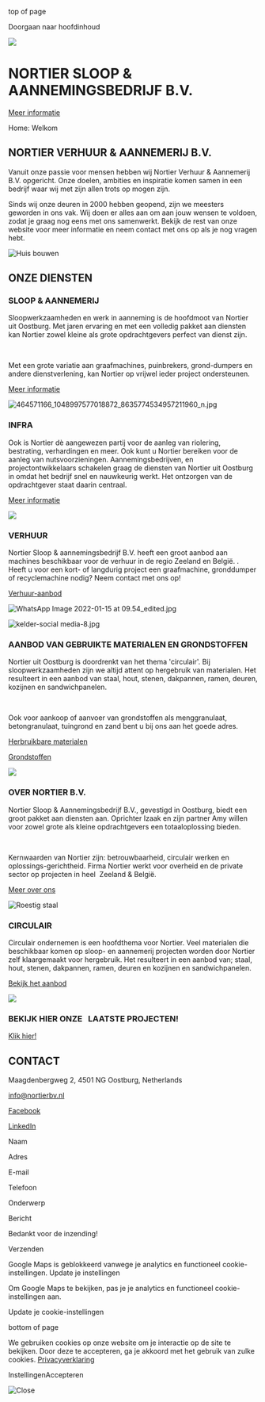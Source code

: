 top of page

Doorgaan naar hoofdinhoud

![](https://static.wixstatic.com/media/2b04e1_c4875736b4604816a4c299661f665811f000.jpg/v1/fill/w_1860,h_720,al_c,q_85,usm_0.33_1.00_0.00,enc_avif,quality_auto/2b04e1_c4875736b4604816a4c299661f665811f000.jpg)

# NORTIER SLOOP & AANNEMINGSBEDRIJF B.V.

[Meer informatie](https://www.nortierbv.nl/diensten)

Home: Welkom

## NORTIER VERHUUR & AANNEMERIJ B.V.

Vanuit onze passie voor mensen hebben wij Nortier Verhuur & Aannemerij B.V. opgericht. Onze doelen, ambities en inspiratie komen samen in een bedrijf waar wij met zijn allen trots op mogen zijn.

Sinds wij onze deuren in 2000 hebben geopend, zijn we meesters geworden in ons vak. Wij doen er alles aan om aan jouw wensen te voldoen, zodat je graag nog eens met ons samenwerkt. Bekijk de rest van onze website voor meer informatie en neem contact met ons op als je nog vragen hebt.

![Huis bouwen](https://static.wixstatic.com/media/11062b_f87a1c614ef64b428e55f2047f33627a~mv2.jpeg/v1/fill/w_870,h_720,fp_0.50_0.50,q_85,usm_0.66_1.00_0.01,enc_avif,quality_auto/11062b_f87a1c614ef64b428e55f2047f33627a~mv2.jpeg)

## ONZE DIENSTEN

### SLOOP & AANNEMERIJ

Sloopwerkzaamheden en werk in aanneming is de hoofdmoot van Nortier uit Oostburg. Met jaren ervaring en met een volledig pakket aan diensten kan Nortier zowel kleine als grote opdrachtgevers perfect van dienst zijn.

​

Met een grote variatie aan graafmachines, puinbrekers, grond-dumpers en andere dienstverlening, kan Nortier op vrijwel ieder project ondersteunen.

[Meer informatie](https://www.nortierbv.nl/sloopwerk)

![464571166_1048997577018872_8635774534957211960_n.jpg](https://static.wixstatic.com/media/fc5747_44175bc29167468faba0f0ee3d3ef79c~mv2.jpg/v1/fill/w_915,h_638,al_c,q_85,usm_0.66_1.00_0.01,enc_avif,quality_auto/fc5747_44175bc29167468faba0f0ee3d3ef79c~mv2.jpg)

### INFRA

Ook is Nortier dè aangewezen partij voor de aanleg van riolering, bestrating, verhardingen en meer. Ook kunt u Nortier bereiken voor de aanleg van nutsvoorzieningen. Aannemingsbedrijven, en projectontwikkelaars schakelen graag de diensten van Nortier uit Oostburg in omdat het bedrijf snel en nauwkeurig werkt. Het ontzorgen van de opdrachtgever staat daarin centraal.

[Meer informatie](https://www.nortierbv.nl/infra)

![](https://static.wixstatic.com/media/fc5747_ccf65fcacb6340e5a19b3973e732e056~mv2.jpg/v1/fill/w_444,h_698,al_c,q_80,usm_0.66_1.00_0.01,enc_avif,quality_auto/fc5747_ccf65fcacb6340e5a19b3973e732e056~mv2.jpg)

### VERHUUR

Nortier Sloop & aannemingsbedrijf B.V. heeft een groot aanbod aan machines beschikbaar voor de verhuur in de regio Zeeland en België. . Heeft u voor een kort- of langdurig project een graafmachine, gronddumper of recyclemachine nodig? Neem contact met ons op!

[Verhuur-aanbod](https://www.nortierbv.nl/machines)

![WhatsApp Image 2022-01-15 at 09.54_edited.jpg](https://static.wixstatic.com/media/2b04e1_bf49839397fa41bea0c82f910077fd0a~mv2.jpg/v1/fill/w_444,h_698,al_c,q_80,usm_0.66_1.00_0.01,enc_avif,quality_auto/2b04e1_bf49839397fa41bea0c82f910077fd0a~mv2.jpg)

![kelder-social media-8.jpg](https://static.wixstatic.com/media/2b04e1_87b8fa0cf1a840b6a97ffa3c9fdc6ff0~mv2.jpg/v1/fill/w_915,h_722,al_c,q_85,usm_0.66_1.00_0.01,enc_avif,quality_auto/2b04e1_87b8fa0cf1a840b6a97ffa3c9fdc6ff0~mv2.jpg)

### AANBOD VAN GEBRUIKTE MATERIALEN EN GRONDSTOFFEN

Nortier uit Oostburg is doordrenkt van het thema 'circulair'. Bij sloopwerkzaamheden zijn we altijd attent op hergebruik van materialen. Het resulteert in een aanbod van staal, hout, stenen, dakpannen, ramen, deuren, kozijnen en sandwichpanelen.

​

Ook voor aankoop of aanvoer van grondstoffen als menggranulaat, betongranulaat, tuingrond en zand bent u bij ons aan het goede adres.

[Herbruikbare materialen](https://www.nortierbv.nl/machines)

[Grondstoffen](https://www.nortierbv.nl/machines)

![](https://static.wixstatic.com/media/2b04e1_11bff53b901a4a8b8d283078508216b0f000.jpg/v1/fill/w_1280,h_396,al_c,q_85,usm_0.33_1.00_0.00,enc_avif,quality_auto/2b04e1_11bff53b901a4a8b8d283078508216b0f000.jpg)

### OVER NORTIER B.V.

Nortier Sloop & Aannemingsbedrijf B.V., gevestigd in Oostburg, biedt een groot pakket aan diensten aan. Oprichter Izaak en zijn partner Amy willen voor zowel grote als kleine opdrachtgevers een totaaloplossing bieden.

​

Kernwaarden van Nortier zijn: betrouwbaarheid, circulair werken en oplossings-gerichtheid. Firma Nortier werkt voor overheid en de private sector op projecten in heel  Zeeland & België.

[Meer over ons](https://www.nortierbv.nl/over-ons)

![Roestig staal](https://static.wixstatic.com/media/11062b_6be05667c9664edfb8ec7785db1ed0f5~mv2.jpg/v1/fill/w_915,h_528,al_c,q_85,usm_0.66_1.00_0.01,enc_avif,quality_auto/11062b_6be05667c9664edfb8ec7785db1ed0f5~mv2.jpg)

### CIRCULAIR

Circulair ondernemen is een hoofdthema voor Nortier. Veel materialen die beschikbaar komen op sloop- en aannemerij projecten worden door Nortier zelf klaargemaakt voor hergebruik. Het resulteert in een aanbod van; staal, hout, stenen, dakpannen, ramen, deuren en kozijnen en sandwichpanelen.

[Bekijk het aanbod](https://www.nortierbv.nl/circulair)

![](https://static.wixstatic.com/media/2b04e1_a480d4d63a7f43a0810238b88457c8bff000.jpg/v1/fill/w_1860,h_382,al_c,q_85,usm_0.33_1.00_0.00,enc_avif,quality_auto/2b04e1_a480d4d63a7f43a0810238b88457c8bff000.jpg)

### BEKIJK HIER ONZE   LAATSTE PROJECTEN!

[Klik hier!](https://www.nortierbv.nl/nieuws)

## CONTACT

Maagdenbergweg 2, 4501 NG Oostburg, Netherlands

[info@nortierbv.nl](mailto:info@nortierbv.nl)

[Facebook](https://www.facebook.com/nortierverhuur)

[LinkedIn](https://www.linkedin.com/company/nortier-verhuur-b.v/about/)

Naam

Adres

E-mail

Telefoon

Onderwerp

Bericht

Bedankt voor de inzending!

Verzenden

Google Maps is geblokkeerd vanwege je analytics en functioneel cookie-instellingen. Update je instellingen

Om Google Maps te bekijken, pas je je analytics en functioneel cookie-instellingen aan.

Update je cookie-instellingen

bottom of page

We gebruiken cookies op onze website om je interactie op de site te bekijken. Door deze te accepteren, ga je akkoord met het gebruik van zulke cookies. [Privacyverklaring](https://www.nortierbv.nl/privacyverklaring)

InstellingenAccepteren

![Close](<Base64-Image-Removed>)